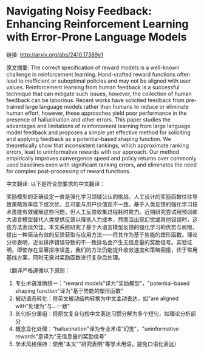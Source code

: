 # Navigating Noisy Feedback: Enhancing Reinforcement Learning with Error-Prone Language Models

链接: http://arxiv.org/abs/2410.17389v1

原文摘要:
The correct specification of reward models is a well-known challenge in
reinforcement learning. Hand-crafted reward functions often lead to inefficient
or suboptimal policies and may not be aligned with user values. Reinforcement
learning from human feedback is a successful technique that can mitigate such
issues, however, the collection of human feedback can be laborious. Recent
works have solicited feedback from pre-trained large language models rather
than humans to reduce or eliminate human effort, however, these approaches
yield poor performance in the presence of hallucination and other errors. This
paper studies the advantages and limitations of reinforcement learning from
large language model feedback and proposes a simple yet effective method for
soliciting and applying feedback as a potential-based shaping function. We
theoretically show that inconsistent rankings, which approximate ranking
errors, lead to uninformative rewards with our approach. Our method empirically
improves convergence speed and policy returns over commonly used baselines even
with significant ranking errors, and eliminates the need for complex
post-processing of reward functions.

中文翻译:
以下是符合您要求的中文翻译：

奖励模型的正确设定一直是强化学习领域公认的挑战。人工设计的奖励函数往往导致策略效率低下或次优，且可能与用户价值观不一致。基于人类反馈的强化学习技术虽能有效缓解这些问题，但人工反馈收集过程耗时费力。近期研究尝试用预训练大语言模型替代人类提供反馈以降低人力成本，然而当出现幻觉或其他错误时，这些方法表现欠佳。本文系统研究了基于大语言模型反馈的强化学习的优势与局限，提出一种简洁有效的反馈获取与应用方法——将其作为基于势能的塑形函数。理论分析表明，近似排序错误导致的不一致排名会产生无信息量的奖励信号。实验证明，即使存在显著排序误差，我们的方法仍能提升收敛速度和策略回报，优于常用基线方案，同时无需对奖励函数进行复杂后处理。

（翻译严格遵循以下原则：
1. 专业术语准确统一："reward models"译为"奖励模型"，"potential-based shaping function"译为"基于势能的塑形函数"
2. 被动语态转化：将英文被动结构转换为中文主动表达，如"are aligned with"处理为"与...一致"
3. 长句拆分重组：将原文复合句按中文表达习惯分解为多个短句，如理论分析部分
4. 概念显化处理："hallucination"译为专业术语"幻觉"，"uninformative rewards"意译为"无信息量的奖励信号"
5. 学术风格保持：使用"本文""研究表明"等学术用语，避免口语化表达）
